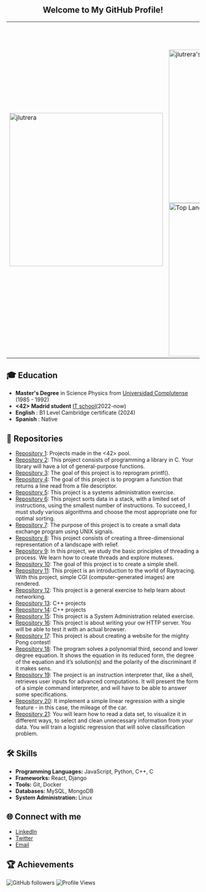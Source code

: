 <h2 align="center">Welcome to My GitHub Profile!</h2>
<!--
**jlutrera/jlutrera** is a ✨ _special_ ✨ repository because its `README.md` (this file) appears on your GitHub profile.
Here are some ideas to get you started:
- 🔭 I’m currently working on ...
- 🌱 I’m currently learning ...
- 👯 I’m looking to collaborate on ...
- 🤔 I’m looking for help with ...
- 💬 Ask me about ...
- 📫 How to reach me: ...
- 😄 Pronouns: ...
- ⚡ Fun fact: ...
-->
<table>
  <tr>
    <td><img src="https://github.com/user-attachments/assets/3a22e461-890b-4a32-9769-bd7f9e551355" alt="jlutrera" width="400"/></td>
    <td>
      <h4 align="center">📈 Metrics</h4>
      <img src="https://github-readme-stats.vercel.app/api?username=jlutrera&show_icons=true&theme=radical" alt="jlutrera's GitHub stats" width="400"/>
      <br>
      <a href="https://github.com/anuraghazra/github-readme-stats">
        <img src="https://github-readme-stats.vercel.app/api/top-langs/?username=jlutrera&layout=compact&theme=radical" alt="Top Languages" width="400"/>
      </a>
    </td>
  </tr>
</table>

## 🎓 Education
- **Master's Degree** in Science Physics from [Universidad Complutense](https://www.ucm.es/) (1985 - 1992)
- **<42> Madrid student** [IT school](https://www.42madrid.com/)(2022-now)
- **English** : B1 Level Cambridge certificate (2024)
- **Spanish** : Native 

## 🚀 Repositories
- [Repository 1](https://github.com/jlutrera/42Madrid-Pool): Projects made in the <42> pool.
- [Repository 2](https://github.com/jlutrera/libft): This project consists of programming a library in C. Your library will have a lot of general-purpose functions.
- [Repository 3](https://github.com/jlutrera/ft_printf): The goal of this project is to reprogram printf().
- [Repository 4](https://github.com/jlutrera/get_next_line): The goal of this project is to program a function that returns a line read from a file descriptor.
- [Repository 5](https://github.com/jlutrera/Born2beroot): This project is a systems administration exercise.
- [Repository 6](https://github.com/jlutrera/push_swap): This project sorts data in a stack, with a limited set of instructions, using the smallest number of instructions. To succeed, I must study various algorithms and choose the most appropriate one for optimal sorting.
- [Repository 7](https://github.com/jlutrera/minitalk): The purpose of this project is to create a small data exchange program using UNIX signals.
- [Repository 8](https://github.com/jlutrera/FdF): This project consists of creating a three-dimensional representation of a landscape with relief.
- [Repository 9](https://github.com/jlutrera/philosophers): In this project, we study the basic principles of threading a process. We learn how to create threads and explore mutexes.
- [Repository 10](https://github.com/jlutrera/minishell): The goal of this project is to create a simple shell.
- [Repository 11](https://github.com/jlutrera/miniRT): This project is an introduction to the world of Raytracing. With this project, simple CGI (computer-generated images) are rendered.
- [Repository 12](https://github.com/jlutrera/NetPractice): This project is a general exercise to help learn about networking.
- [Repository 13](https://github.com/jlutrera/CPP_00_04): C++ projects
- [Repository 14](https://github.com/jlutrera/CPP_05_09): C++ projects
- [Repository 15](https://github.com/jlutrera/Inception): This project is a System Administration related exercise.
- [Repository 16](https://github.com/jlutrera/webserv): This project is about writing your ow HTTP server. You will be able to test it with an actual browser.
- [Repository 17](https://github.com/jlutrera/ft_transcendence): This project is about creating a website for the mighty Pong contest!
- [Repository 18](https://github.com/jlutrera/computorv1): The program solves a polynomial third, second and lower degree equation. It shows the equation in its reduced form, the degree of the equation and it’s solution(s) and the polarity of the discriminant if it makes sens.
- [Repository 19](https://github.com/jlutrera/computorv2): The project is an instruction interpreter that, like a shell, retrieves user inputs for advanced computations. It will present the form of a simple command interpreter, and will have to be able to answer some specifications.
- [Repository 20](https://github.com/jlutrera/ft_linear_regression): It implement a simple linear regression with a single feature - in this case, the mileage of the car.
- [Repository 21](https://github.com/jlutrera/dslr): You will learn how to read a data set, to visualize it in different ways, to select and clean unnecessary information from your data. You will train a logistic regression that will solve classification problem.

## 🛠 Skills
- **Programming Languages:** JavaScript, Python, C++, C
- **Frameworks:** React, Django
- **Tools:** Git, Docker
- **Databases:** MySQL, MongoDB
- **System Administration:** Linux
<!--
## 📜 Certifications
- **Comming soon** - [Link to certification](https://certification-link.com)
-->
## 🌐 Connect with me
- [LinkedIn](https://linkedin.com/in/jose-luis-utrera-5860a9297)
- [Twitter](https://twitter.com/jlutrera67)
- [Email](mailto:informaticajlu@gmail.com)

## 🏆 Achievements
![GitHub followers](https://img.shields.io/github/followers/jlutrera?style=social)
![Profile Views](https://komarev.com/ghpvc/?username=jlutrera)
